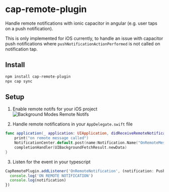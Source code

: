 # cap-remote-plugin

Handle remote notifications with ionic capacitor in angular (e.g. user taps on a push notification).

This is only implemented for iOS currently, to handle an issue with capacitor push notifications where `pushNotificationActionPerformed` is not called on notification tap.

## Install

```bash
npm install cap-remote-plugin
npx cap sync
```

## Setup

1. Enable remote notifs for your iOS project
   ![Background Modes Remote Notifs](https://firebasestorage.googleapis.com/v0/b/jameson-saunders.appspot.com/o/email-resources%2Fbackground-modes-remote-notifs.png?alt=media&token=344a4530-82fb-4c77-9c9c-df1e67ff2968)

2. Handle remote notifications in your `AppDelegate.swift` file

```swift
func application(_ application: UIApplication, didReceiveRemoteNotification userInfo: [AnyHashable : Any], fetchCompletionHandler completionHandler: @escaping (UIBackgroundFetchResult) -> Void) {
    print("on remote message called")
    NotificationCenter.default.post(name:Notification.Name("OnRemoteMessage"), object: userInfo);
    completionHandler(UIBackgroundFetchResult.newData)
}
```

3. Listen for the event in your typescript

```typescript
CapRemotePlugin.addListener('OnRemoteNotification', (notification: PushNotificationSchema) => {
  console.log('ON REMOTE NOTIFICATION')
  console.log(notification)
})
```
